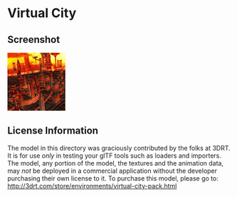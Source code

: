 # Virtual City

## Screenshot

![screenshot](screenshot/screenshot.gif)

## License Information

The model in this directory was graciously contributed by the folks at 3DRT. It is for use _only_ in testing your glTF tools such as loaders and importers. The model, any portion of the model, the textures and the animation data, may _not_ be deployed in a commercial application without the developer purchasing their own license to it. To purchase this model, please go to:
http://3drt.com/store/environments/virtual-city-pack.html
